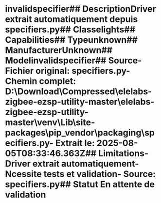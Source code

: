 # invalidspecifier##  DescriptionDriver extrait automatiquement depuis specifiers.py##  Classelights##  Capabilities##  Typeunknown##  ManufacturerUnknown##  Modelinvalidspecifier##  Source- **Fichier original**: specifiers.py- **Chemin complet**: D:\Download\Compressed\elelabs-zigbee-ezsp-utility-master\elelabs-zigbee-ezsp-utility-master\venv\Lib\site-packages\pip\_vendor\packaging\specifiers.py- **Extrait le**: 2025-08-05T08:33:46.363Z##  Limitations- Driver extrait automatiquement- Ncessite tests et validation- Source: specifiers.py##  Statut En attente de validation